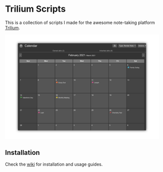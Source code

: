 # Trilium Scripts
This is a collection of scripts I made for the awesome note-taking platform [Trilium](https://github.com/zadam/trilium).

![calendar example](https://github.com/Mangiola/trilium-scripts/blob/main/Assets/cal-example.png "Calendar Example")

## Installation
Check the [wiki](https://github.com/Mangiola/trilium-scripts/wiki) for installation and usage guides. 
